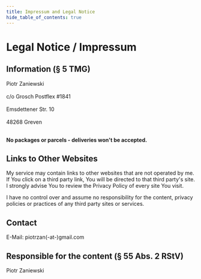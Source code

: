 ```yaml
---
title: Impressum and Legal Notice
hide_table_of_contents: true
---
```

# Legal Notice / Impressum

## Information (§ 5 TMG)

Piotr Zaniewski<br></br>
c/o Grosch Postflex #1841<br></br>
Emsdettener Str. 10<br></br>
48268 Greven<br></br>

**No packages or parcels - deliveries won't be accepted.**

## Links to Other Websites

My service may contain links to other websites that are not operated by me. If You click on a third party link, You will be directed to that third party's site. I strongly advise You to review the Privacy Policy of every site You visit.

I have no control over and assume no responsibility for the content, privacy policies or practices of any third party sites or services.

## Contact

E-Mail: piotrzan(-at-)gmail.com

## Responsible for the content (§ 55 Abs. 2 RStV)

Piotr Zaniewski
